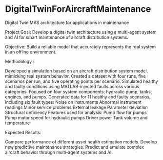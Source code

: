 # DigitalTwinForAircraftMaintenance
Digital Twin MAS architecture for applications in maintenance 

Project Goal: Develop a digital twin architecture using a multi-agent system and AI for smart maintenance of aircraft distribution systems.

Objective: Build a reliable model that accurately represents the real system in an offline environment.

Methodology : 

Developed a simulation based on an aircraft distribution system model, mimicking real system behavior.
Created a dataset with four runs, five scenarios per run, and five operating points per scenario.
Simulated healthy and faulty conditions using MATLAB-injected faults across various categories.
Focused on four system components: hydraulic pump, tanks, engines, and pumps.
Generated data for 11 healthy and faulty scenarios, including six fault types:
Noise on instruments
Abnormal instrument readings
Minor service problems
External leakage
Parameter deviation
Structural deficiency
Features used for analysis:
Pump flow for pumps
Pump motor speed for hydraulic pumps
Driver power
Tank volume and temperature

Expected Results:

Compare performance of different asset health estimation models.
Develop new predictive maintenance strategies.
Predict and emulate complex aircraft behavior through multi-agent systems and AI.
